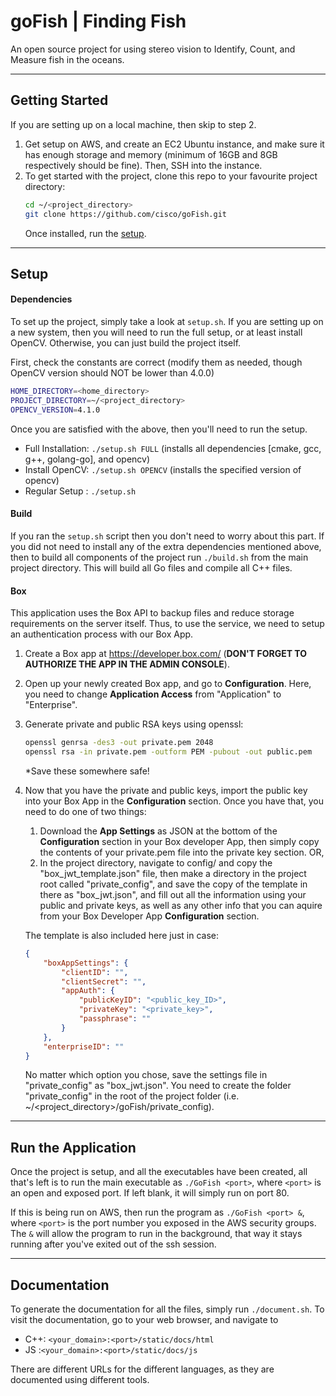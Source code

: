 # goFish | Finding Fish
An open source project for using stereo vision to Identify, Count, and Measure fish in the oceans.

---

## Getting Started
If you are setting up on a local machine, then skip to step 2.
1. Get setup on AWS, and create an EC2 Ubuntu instance, and make sure it has enough storage and memory (minimum of 16GB and 8GB respectively should be fine). Then, SSH into the instance.
2. To get started with the project, clone this repo to your favourite project directory:
    ```bash
    cd ~/<project_directory>
    git clone https://github.com/cisco/goFish.git
    ```
    Once installed, run the [setup](#setup).

---

## Setup
#### Dependencies
To set up the project, simply take a look at ```setup.sh```. If you are setting up on a new system, then you will need to run the full setup, or at least install OpenCV. Otherwise, you can just build the project itself.

First, check the constants are correct (modify them as needed, though OpenCV version should NOT be lower than 4.0.0)
```bash
HOME_DIRECTORY=<home_directory>
PROJECT_DIRECTORY=~/<project_directory>
OPENCV_VERSION=4.1.0
```
Once you are satisfied with the above, then you'll need to run the setup.
- Full Installation: ```./setup.sh FULL``` (installs all dependencies [cmake, gcc, g++, golang-go], and opencv)
- Install OpenCV: ```./setup.sh OPENCV``` (installs the specified version of opencv)
- Regular Setup : ```./setup.sh```

#### Build
If you ran the ```setup.sh``` script then you don't need to worry about this part. If you did not need to install any of the extra dependencies mentioned above, then to build all components of the project run ```./build.sh``` from the main project directory. This will build all Go files and compile all C++ files.

#### Box
This application uses the Box API to backup files and reduce storage requirements on the server itself. Thus, to use the service, we need to setup an authentication process with our Box App.
1. Create a Box app at https://developer.box.com/ (**DON'T FORGET TO AUTHORIZE THE APP IN THE ADMIN CONSOLE**).
2. Open up your newly created Box app, and go to **Configuration**. Here, you need to change **Application Access** from "Application" to "Enterprise".
3. Generate private and public RSA keys using openssl:
    ```bash
    openssl genrsa -des3 -out private.pem 2048
    openssl rsa -in private.pem -outform PEM -pubout -out public.pem
    ```
    *Save these somewhere safe! 
4. Now that you have the private and public keys, import the public key into your Box App in the **Configuration** section. Once you have that, you need to do one of two things:
    1. Download the **App Settings** as JSON at the bottom of the **Configuration** section in your Box developer App, then simply copy the contents of your private.pem file into the private key section. OR,
    2. In the project directory, navigate to config/ and copy the "box_jwt_template.json" file, then make a directory in the project root called "private_config", and save the copy of the template in there as "box_jwt.json", and fill out all the information using your public and private keys, as well as any other info that you can aquire from your Box Developer App **Configuration** section.

    The template is also included here just in case:
    ```json
    {
        "boxAppSettings": {
            "clientID": "",
            "clientSecret": "",
            "appAuth": {
                "publicKeyID": "<public_key_ID>",
                "privateKey": "<private_key>",
                "passphrase": ""
            }
        },
        "enterpriseID": ""
    }
    ```
    No matter which option you chose, save the settings file in "private_config" as "box_jwt.json". You need to create the folder "private_config" in the root of the project folder (i.e. ~/<project_directory>/goFish/private_config).


---

## Run the Application
Once the project is setup, and all the executables have been created, all that's left is to run the main executable as ```./GoFish <port>```, where ```<port>``` is an open and exposed port. If left blank, it will simply run on port 80.

If this is being run on AWS, then run the program as ```./GoFish <port> &```, where ```<port>``` is the port number you exposed in the AWS security groups. The ```&``` will allow the program to run in the background, that way it stays running after you've exited out of the ssh session.

---

## Documentation
To generate the documentation for all the files, simply run ```./document.sh```. To visit the documentation, go to your web browser, and navigate to 
- C++: ```<your_domain>:<port>/static/docs/html```
- JS :```<your_domain>:<port>/static/docs/js```

There are different URLs for the different languages, as they are documented using different tools.
